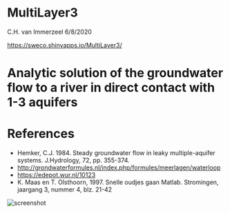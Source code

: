 # MultiLayer3
C.H. van Immerzeel
6/8/2020

https://sweco.shinyapps.io/MultiLayer3/

# Analytic solution of the groundwater flow to a river in direct contact with 1-3 aquifers

# References
- Hemker, C.J. 1984. Steady groundwater flow in leaky multiple-aquifer systems. J.Hydrology, 72, pp. 355-374.
- <http://grondwaterformules.nl/index.php/formules/meerlagen/waterloop>
- <https://edepot.wur.nl/10123>
- K. Maas en T. Olsthoorn, 1997. Snelle oudjes gaan Matlab. Stromingen, jaargang 3, nummer 4, blz. 21-42

![screenshot](https://user-images.githubusercontent.com/16401251/89412820-00c81e00-d728-11ea-829a-809a0a39792e.JPG)
